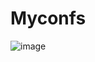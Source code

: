 # Myconfs

![image](https://user-images.githubusercontent.com/84206290/217533655-49028196-af9e-45b1-82d5-5208bf90bed9.png)
